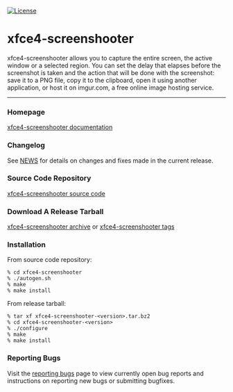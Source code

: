 [![License](https://img.shields.io/badge/License-GPL%20v2-blue.svg)](https://gitlab.xfce.org/xfce/xfce4-screenshooter/COPYING)

# xfce4-screenshooter

xfce4-screenshooter allows you to capture the entire screen, the active
window or a selected region. You can set the delay that elapses
before the screenshot is taken and the action that will be done with
the screenshot: save it to a PNG file, copy it to the clipboard, open
it using another application, or host it on imgur.com,
a free online image hosting service.

----

### Homepage

[xfce4-screenshooter documentation](https://docs.xfce.org/apps/xfce4-screenshooter/start)

### Changelog

See [NEWS](https://gitlab.xfce.org/apps/xfce4-screenshooter/-/blob/master/NEWS) for details on changes and fixes made in the current release.

### Source Code Repository

[xfce4-screenshooter source code](https://gitlab.xfce.org/apps/xfce4-screenshooter)

### Download A Release Tarball

[xfce4-screenshooter archive](https://archive.xfce.org/src/apps/xfce4-screenshooter)
    or
[xfce4-screenshooter tags](https://gitlab.xfce.org/apps/xfce4-screenshooter/-/tags)

### Installation

From source code repository: 

    % cd xfce4-screenshooter
    % ./autogen.sh
    % make
    % make install

From release tarball:

    % tar xf xfce4-screenshooter-<version>.tar.bz2
    % cd xfce4-screenshooter-<version>
    % ./configure
    % make
    % make install

### Reporting Bugs

Visit the [reporting bugs](https://docs.xfce.org/apps/xfce4-screenshooter/bugs) page to view currently open bug reports and instructions on reporting new bugs or submitting bugfixes.

